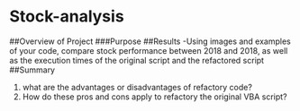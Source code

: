 # Stock-analysis
##Overview of Project
###Purpose
##Results
-Using images and examples of your code, compare stock performance between 2018 and 2018, as well as the execution times of the original script and the refactored script
##Summary
1. what are the advantages or disadvantages of refactory code?
2. How do these pros and cons apply to refactory the original VBA script?
